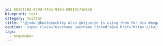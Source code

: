 ```yaml
---
id: 6633f19d-439d-44da-910d-68818c7a686b
blueprint: text
category: twitter
title: "'@jvdw @kodiebeckley Also @mijustin is using them for his #megamaker shirts: megamaker.simplecast.fm/episodes/25108…"
caption: '<span class="username username_linked">@<a href="https://twitter.com/jvdw" title="John van der Woude">jvdw</a></span> <span class="username username_linked">@<a href="https://twitter.com/kodiebeckley" title="Kodie Beckley 🔞">kodiebeckley</a></span> Also <span class="username username_linked">@<a href="https://twitter.com/mijustin" title="Justin Jackson">mijustin</a></span> is using them for his <span class="hashtag hashtag_local">#<a href="http://tweettemp.darylchymko.ca/?tag=megamaker">megamaker</a> shirts: <a href="https://megamaker.simplecast.fm/episodes/25108-automated-t-shirt-deployment" title="https://megamaker.simplecast.fm/episodes/25108-automated-t-shirt-deployment" class="link link_untco">megamaker.simplecast.fm/episodes/25108…</a>'
tags:
  - megamaker
---
```

